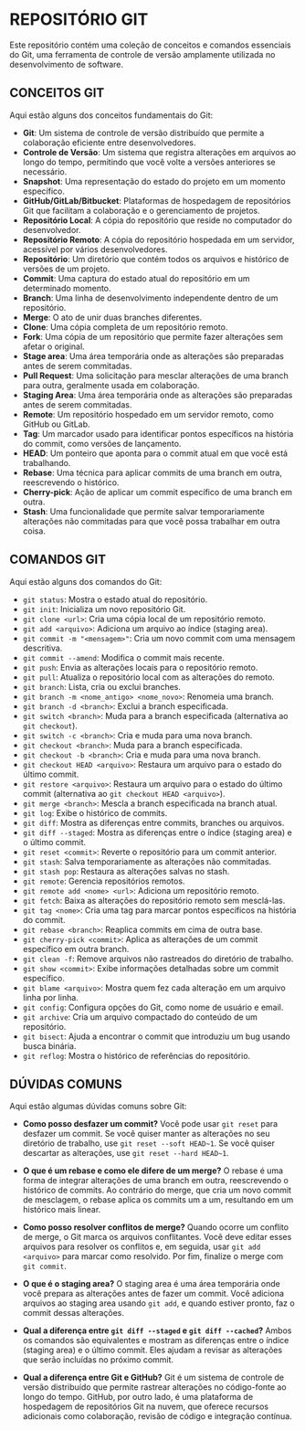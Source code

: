 # REPOSITÓRIO GIT
Este repositório contém uma coleção de conceitos e comandos essenciais do Git, uma ferramenta de controle de versão amplamente utilizada no desenvolvimento de software.

## CONCEITOS GIT
Aqui estão alguns dos conceitos fundamentais do Git:
 
- **Git**: Um sistema de controle de versão distribuído que permite a colaboração eficiente entre desenvolvedores.
- **Controle de Versão**: Um sistema que registra alterações em arquivos ao longo do tempo, permitindo que você volte a versões anteriores se necessário.
- **Snapshot**: Uma representação do estado do projeto em um momento específico.
- **GitHub/GitLab/Bitbucket**: Plataformas de hospedagem de repositórios Git que facilitam a colaboração e o gerenciamento de projetos.
- **Repositório Local**: A cópia do repositório que reside no computador do desenvolvedor.
- **Repositório Remoto**: A cópia do repositório hospedada em um servidor, acessível por vários desenvolvedores.
- **Repositório**: Um diretório que contém todos os arquivos e histórico de versões de um projeto.
- **Commit**: Uma captura do estado atual do repositório em um determinado momento.
- **Branch**: Uma linha de desenvolvimento independente dentro de um repositório.
- **Merge**: O ato de unir duas branches diferentes.
- **Clone**: Uma cópia completa de um repositório remoto.
- **Fork**: Uma cópia de um repositório que permite fazer alterações sem afetar o original.
- **Stage area**: Uma área temporária onde as alterações são preparadas antes de serem commitadas.
- **Pull Request**: Uma solicitação para mesclar alterações de uma branch para outra, geralmente usada em colaboração.
- **Staging Area**: Uma área temporária onde as alterações são preparadas antes de serem commitadas.
- **Remote**: Um repositório hospedado em um servidor remoto, como GitHub ou GitLab.
- **Tag**: Um marcador usado para identificar pontos específicos na história do commit, como versões de lançamento.
- **HEAD**: Um ponteiro que aponta para o commit atual em que você está trabalhando.
- **Rebase**: Uma técnica para aplicar commits de uma branch em outra, reescrevendo o histórico.
- **Cherry-pick**: Ação de aplicar um commit específico de uma branch em outra.
- **Stash**: Uma funcionalidade que permite salvar temporariamente alterações não commitadas para que você possa trabalhar em outra coisa.

## COMANDOS GIT
Aqui estão alguns dos comandos do Git:

- `git status`: Mostra o estado atual do repositório.
- `git init`: Inicializa um novo repositório Git.
- `git clone <url>`: Cria uma cópia local de um repositório remoto.
- `git add <arquivo>`: Adiciona um arquivo ao índice (staging area).
- `git commit -m "<mensagem>"`: Cria um novo commit com uma mensagem descritiva.
- `git commit --amend`: Modifica o commit mais recente.
- `git push`: Envia as alterações locais para o repositório remoto.
- `git pull`: Atualiza o repositório local com as alterações do remoto.
- `git branch`: Lista, cria ou exclui branches.
- `git branch -m <nome_antigo> <nome_novo>`: Renomeia uma branch.
- `git branch -d <branch>`: Exclui a branch especificada.
- `git switch <branch>`: Muda para a branch especificada (alternativa ao `git checkout`).
- `git switch -c <branch>`: Cria e muda para uma nova branch.
- `git checkout <branch>`: Muda para a branch especificada.
- `git checkout -b <branch>`: Cria e muda para uma nova branch.
- `git checkout HEAD <arquivo>`: Restaura um arquivo para o estado do último commit.
- `git restore <arquivo>`: Restaura um arquivo para o estado do último commit (alternativa ao `git checkout HEAD <arquivo>`).
- `git merge <branch>`: Mescla a branch especificada na branch atual.
- `git log`: Exibe o histórico de commits.
- `git diff`: Mostra as diferenças entre commits, branches ou arquivos.
- `git diff --staged`: Mostra as diferenças entre o índice (staging area) e o último commit.
- `git reset <commit>`: Reverte o repositório para um commit anterior.
- `git stash`: Salva temporariamente as alterações não commitadas.
- `git stash pop`: Restaura as alterações salvas no stash.
- `git remote`: Gerencia repositórios remotos.
- `git remote add <nome> <url>`: Adiciona um repositório remoto.
- `git fetch`: Baixa as alterações do repositório remoto sem mesclá-las.
- `git tag <nome>`: Cria uma tag para marcar pontos específicos na história do commit.
- `git rebase <branch>`: Reaplica commits em cima de outra base.
- `git cherry-pick <commit>`: Aplica as alterações de um commit específico em outra branch.
- `git clean -f`: Remove arquivos não rastreados do diretório de trabalho.
- `git show <commit>`: Exibe informações detalhadas sobre um commit específico.
- `git blame <arquivo>`: Mostra quem fez cada alteração em um arquivo linha por linha.
- `git config`: Configura opções do Git, como nome de usuário e email.
- `git archive`: Cria um arquivo compactado do conteúdo de um repositório.
- `git bisect`: Ajuda a encontrar o commit que introduziu um bug usando busca binária.
- `git reflog`: Mostra o histórico de referências do repositório.

## DÚVIDAS COMUNS
Aqui estão algumas dúvidas comuns sobre Git:

- **Como posso desfazer um commit?**
  Você pode usar `git reset` para desfazer um commit. Se você quiser manter as alterações no seu diretório de trabalho, use `git reset --soft HEAD~1`. Se você quiser descartar as alterações, use `git reset --hard HEAD~1`.

- **O que é um rebase e como ele difere de um merge?**
  O rebase é uma forma de integrar alterações de uma branch em outra, reescrevendo o histórico de commits. Ao contrário do merge, que cria um novo commit de mesclagem, o rebase aplica os commits um a um, resultando em um histórico mais linear.

- **Como posso resolver conflitos de merge?**
  Quando ocorre um conflito de merge, o Git marca os arquivos conflitantes. Você deve editar esses arquivos para resolver os conflitos e, em seguida, usar `git add <arquivo>` para marcar como resolvido. Por fim, finalize o merge com `git commit`.

- **O que é o staging area?**
  O staging area é uma área temporária onde você prepara as alterações antes de fazer um commit. Você adiciona arquivos ao staging area usando `git add`, e quando estiver pronto, faz o commit dessas alterações.

- **Qual a diferença entre `git diff --staged` e `git diff --cached`?**
  Ambos os comandos são equivalentes e mostram as diferenças entre o índice (staging area) e o último commit. Eles ajudam a revisar as alterações que serão incluídas no próximo commit.

- **Qual a diferença entre Git e GitHub?**
  Git é um sistema de controle de versão distribuído que permite rastrear alterações no código-fonte ao longo do tempo. GitHub, por outro lado, é uma plataforma de hospedagem de repositórios Git na nuvem, que oferece recursos adicionais como colaboração, revisão de código e integração contínua.
